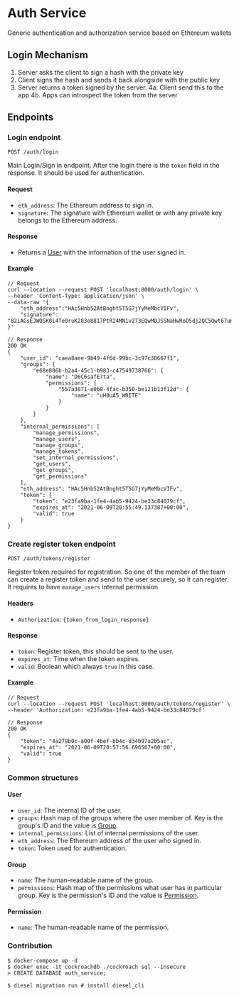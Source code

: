 # Auth Service

Generic authentication and authorization service based on Ethereum wallets

## Login Mechanism

1. Server asks the client to sign a hash with the private key
2. Client signs the hash and sends it back alongside with the public key
3. Server returns a token signed by the server.
4a. Client send this to the app 
4b. Apps can introspect the token from the server

## Endpoints

### Login endpoint 

`POST /auth/login`

Main Login/Sign in endpoint. After the login there is the `token` field in the response. It should be used for authentication.

#### Request

- `eth_address`: The Ethereum address to sign in.
- `signature`: The signature with Ethereum wallet or with any private key belongs to the Ethereum address.

#### Response

- Returns a [User](#user) with the information of the user signed in.

#### Example

```
// Request
curl --location --request POST 'localhost:8000/auth/login' \
--header 'Content-Type: application/json' \
--data-raw '{
    "eth_address":"HAc5Hnb52AtBnght5T5G7jYyMeMbcVIFv",
    "signature": "82iAGsEJWQSK0i4Te0ruK283o8817PtR24MN1v273EQwMOJSSNaHwRoD5dj2QC5Owt67uH53EaC8Lnw5Ivou7T20Dtx6c14GC1Ui4qhQEPhJ5811EMJ2DsF2oQB2ruMl"
}'

// Response
200 OK
{
    "user_id": "caea8aee-9b49-4f6d-99bc-3c97c38667f1",
    "groups": {
        "e68e886b-b2a4-45c1-b983-c47549738766": {
            "name": "D6C6safE7ta",
            "permissions": {
                "557a3071-e0b8-4fac-b350-be121b13f12d": {
                    "name": "uH0uA5_WRITE"
                }
            }
        }
    },
    "internal_permissions": [
        "manage_permissions",
        "manage_users",
        "manage_groups",
        "manage_tokens",
        "set_internal_permissions",
        "get_users",
        "get_groups",
        "get_permissions"
    ],
    "eth_address": "HAc5Hnb52AtBnght5T5G7jYyMeMbcVIFv",
    "token": {
        "token": "e23fa9ba-1fe4-4ab5-9424-be33c84079cf",
        "expires_at": "2021-06-09T20:55:49.137387+00:00",
        "valid": true
    }
}
```

### Create register token endpoint

`POST /auth/tokens/register`

Register token required for registration. So one of the member of the team can create a register token and send to the user securely, so it can register.
It requires to have `manage_users` internal permission

#### Headers

- `Authorization`: `{token_from_login_response}`

#### Response

- `token`: Register token, this should be sent to the user.
- `expires_at`: Time when the token expires.
- `valid`: Boolean which always `true` in this case.

#### Example

```
// Request
curl --location --request POST 'localhost:8000/auth/tokens/register' \
--header 'Authorization: e23fa9ba-1fe4-4ab5-9424-be33c84079cf'

// Response
200 OK
{
    "token": "4a278b0c-a00f-4bef-bb4c-d34b97a2b5ac",
    "expires_at": "2021-06-09T20:57:56.696567+00:00",
    "valid": true
}
```

### Common structures

#### User

- `user_id`: The internal ID of the user.
- `groups`: Hash map of the groups where the user member of. Key is the group's ID and the value is [Group](#group).
- `internal_permissions`: List of internal permissions of the user.
- `eth_address`: The Ethereum address of the user who signed in.
- `token`: Token used for authentication.

#### Group

- `name`: The human-readable name of the group.
- `permissions`: Hash map of the permissions what user has in particular group. Key is the permission's ID and the value is [Permission](#permission).

#### Permission

- `name`: The human-readable name of the permission.


### Contribution

```
$ docker-compose up -d
$ docker exec -it cockroachdb ./cockroach sql --insecure
> CREATE DATABASE auth_service;

$ diesel migration run # install diesel_cli
```
